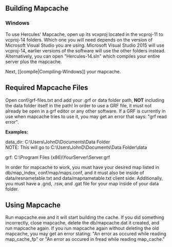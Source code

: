 ## Building Mapcache
### Windows
To use Hercules' Mapcache, open up its vcxproj located in the vcproj-11 to vcproj-14 folders. Which one you will need depends on the version of Microsoft Visual Studio you are using. Microsoft Visual Studio 2015 will use vcproj-14, earlier versions of the software will use the other folders instead. Alternatively, you can open "Hercules-14.sln" which compiles your entire server plus the mapcache.

Next, [[compile|Compiling-Windows]] your mapcache.

## Required Mapcache Files
Open conf/grf-files.txt and add your .grf or data folder path, **NOT** including the data folder itself in the path! In order to use a GRF file, it must not already be open in a grf editor or any other software. If a GRF is currently in use when mapcache tries to use it, you may get an error that says: "grf read error".

**Examples:**

data_dir: C:\Users\JohnD\Documents\Data Folder\
NOTE: This will go to C:\Users\JohnD\Documents\Data Folder\data

grf: C:\Program Files (x86)\YourServer\Server.grf

In order for mapcache to work, you must have your desired map listed in db/map_index, conf/map/maps.conf, and it must also be inside of data/resnametable.txt and data/mapnametable.txt client side. Additionally, you must have a .gnd, .rsw, and .gat file for your map inside of your data folder.

## Using Mapcache
Run mapcache.exe and it will start building the cache. If you did something incorrectly, close mapcache, delete the db/mapcache.dat it created, and run mapcache again. If you run mapcache again without deleting the old mapcache, you may get an error stating: "An error as occured while reading map_cache_fp" or "An error as occured in fread while reading map_cache."